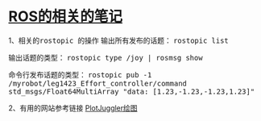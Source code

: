 # [ROS的相关的笔记](https://github.com/huaizhixu/Huaizhi-Blog/issues/12)

1、相关的<kbd>rostopic </kbd>的操作
输出所有发布的话题：
<kbd>rostopic list</kbd>

输出话题的类型：
<kbd>rostopic type /joy | rosmsg show</kbd>

命令行发布话题的类型：
<kbd>rostopic pub -1 /myrobot/leg1423_Effort_controller/command std_msgs/Float64MultiArray "data: [1.23,-1.23,-1.23,1.23]"</kbd>

2、有用的网站参考链接
[PlotJuggler绘图](https://github.com/facontidavide/PlotJuggler)
